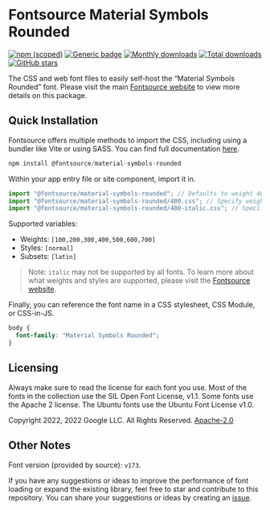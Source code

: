 # Fontsource Material Symbols Rounded

[![npm (scoped)](https://img.shields.io/npm/v/@fontsource/material-symbols-rounded?color=brightgreen)](https://www.npmjs.com/package/@fontsource/material-symbols-rounded) [![Generic badge](https://img.shields.io/badge/fontsource-passing-brightgreen)](https://github.com/fontsource/fontsource) [![Monthly downloads](https://badgen.net/npm/dm/@fontsource/material-symbols-rounded)](https://github.com/fontsource/fontsource) [![Total downloads](https://badgen.net/npm/dt/@fontsource/material-symbols-rounded)](https://github.com/fontsource/fontsource) [![GitHub stars](https://img.shields.io/github/stars/fontsource/fontsource.svg?style=social&label=Star)](https://github.com/fontsource/fontsource/stargazers)

The CSS and web font files to easily self-host the “Material Symbols Rounded” font. Please visit the main [Fontsource website](https://fontsource.org/fonts/material-symbols-rounded) to view more details on this package.

## Quick Installation

Fontsource offers multiple methods to import the CSS, including using a bundler like Vite or using SASS. You can find full documentation [here](https://fontsource.org/docs/getting-started/introduction).

```javascript
npm install @fontsource/material-symbols-rounded
```

Within your app entry file or site component, import it in.

```javascript
import "@fontsource/material-symbols-rounded"; // Defaults to weight 400
import "@fontsource/material-symbols-rounded/400.css"; // Specify weight
import "@fontsource/material-symbols-rounded/400-italic.css"; // Specify weight and style
```

Supported variables:
- Weights: `[100,200,300,400,500,600,700]`
- Styles: `[normal]`
- Subsets: `[latin]`

> Note: `italic` may not be supported by all fonts. To learn more about what weights and styles are supported, please visit the [Fontsource website](https://fontsource.org/fonts/material-symbols-rounded).

Finally, you can reference the font name in a CSS stylesheet, CSS Module, or CSS-in-JS.

```css
body {
  font-family: "Material Symbols Rounded";
}
```

## Licensing
Always make sure to read the license for each font you use. Most of the fonts in the collection use the SIL Open Font License, v1.1. Some fonts use the Apache 2 license. The Ubuntu fonts use the Ubuntu Font License v1.0.

Copyright 2022, 2022 Google LLC.  All Rights Reserved.
[Apache-2.0](http://www.apache.org/licenses/LICENSE-2.0.html)

## Other Notes
Font version (provided by source): `v173`.

If you have any suggestions or ideas to improve the performance of font loading or expand the existing library, feel free to star and contribute to this repository. You can share your suggestions or ideas by creating an [issue](https://github.com/fontsource/fontsource/issues).